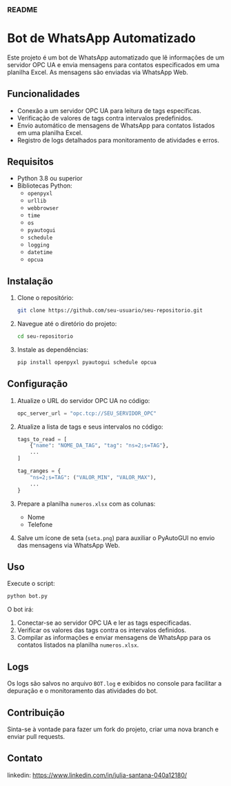 ### README

# Bot de WhatsApp Automatizado

Este projeto é um bot de WhatsApp automatizado que lê informações de um servidor OPC UA e envia mensagens para contatos especificados em uma planilha Excel. As mensagens são enviadas via WhatsApp Web.

## Funcionalidades

- Conexão a um servidor OPC UA para leitura de tags específicas.
- Verificação de valores de tags contra intervalos predefinidos.
- Envio automático de mensagens de WhatsApp para contatos listados em uma planilha Excel.
- Registro de logs detalhados para monitoramento de atividades e erros.

## Requisitos

- Python 3.8 ou superior
- Bibliotecas Python:
  - `openpyxl`
  - `urllib`
  - `webbrowser`
  - `time`
  - `os`
  - `pyautogui`
  - `schedule`
  - `logging`
  - `datetime`
  - `opcua`

## Instalação

1. Clone o repositório:

    ```bash
    git clone https://github.com/seu-usuario/seu-repositorio.git
    ```

2. Navegue até o diretório do projeto:

    ```bash
    cd seu-repositorio
    ```

3. Instale as dependências:

    ```bash
    pip install openpyxl pyautogui schedule opcua
    ```

## Configuração

1. Atualize o URL do servidor OPC UA no código:

    ```python
    opc_server_url = "opc.tcp://SEU_SERVIDOR_OPC"
    ```

2. Atualize a lista de tags e seus intervalos no código:

    ```python
    tags_to_read = [
        {"name": "NOME_DA_TAG", "tag": "ns=2;s=TAG"},
        ...
    ]

    tag_ranges = {
        "ns=2;s=TAG": ("VALOR_MIN", "VALOR_MAX"),
        ...
    }
    ```

3. Prepare a planilha `numeros.xlsx` com as colunas:
    - Nome
    - Telefone

4. Salve um ícone de seta (`seta.png`) para auxiliar o PyAutoGUI no envio das mensagens via WhatsApp Web.

## Uso

Execute o script:

```bash
python bot.py
```

O bot irá:

1. Conectar-se ao servidor OPC UA e ler as tags especificadas.
2. Verificar os valores das tags contra os intervalos definidos.
3. Compilar as informações e enviar mensagens de WhatsApp para os contatos listados na planilha `numeros.xlsx`.

## Logs

Os logs são salvos no arquivo `BOT.log` e exibidos no console para facilitar a depuração e o monitoramento das atividades do bot.

## Contribuição

Sinta-se à vontade para fazer um fork do projeto, criar uma nova branch e enviar pull requests. 

## Contato
linkedin: https://www.linkedin.com/in/julia-santana-040a12180/
